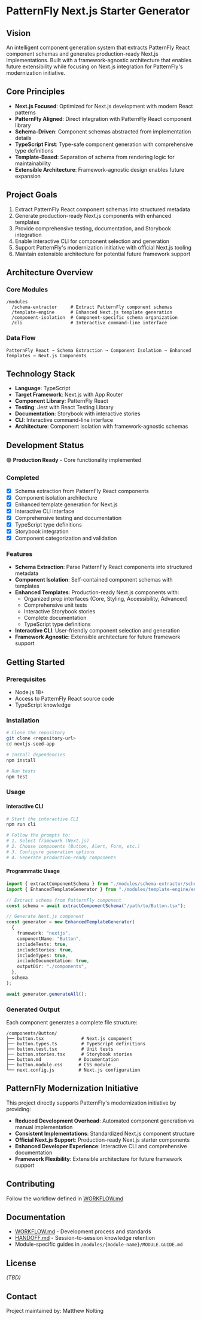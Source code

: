 # PatternFly Next.js Starter Generator

## Vision

An intelligent component generation system that extracts PatternFly React component schemas and generates production-ready Next.js implementations. Built with a framework-agnostic architecture that enables future extensibility while focusing on Next.js integration for PatternFly's modernization initiative.

## Core Principles

- **Next.js Focused**: Optimized for Next.js development with modern React patterns
- **PatternFly Aligned**: Direct integration with PatternFly React component library
- **Schema-Driven**: Component schemas abstracted from implementation details
- **TypeScript First**: Type-safe component generation with comprehensive type definitions
- **Template-Based**: Separation of schema from rendering logic for maintainability
- **Extensible Architecture**: Framework-agnostic design enables future expansion

## Project Goals

1. Extract PatternFly React component schemas into structured metadata
2. Generate production-ready Next.js components with enhanced templates
3. Provide comprehensive testing, documentation, and Storybook integration
4. Enable interactive CLI for component selection and generation
5. Support PatternFly's modernization initiative with official Next.js tooling
6. Maintain extensible architecture for potential future framework support

## Architecture Overview

### Core Modules

```
/modules
  /schema-extractor     # Extract PatternFly component schemas
  /template-engine      # Enhanced Next.js template generation
  /component-isolation  # Component-specific schema organization
  /cli                  # Interactive command-line interface
```

### Data Flow

```
PatternFly React → Schema Extraction → Component Isolation → Enhanced Templates → Next.js Components
```

## Technology Stack

- **Language**: TypeScript
- **Target Framework**: Next.js with App Router
- **Component Library**: PatternFly React
- **Testing**: Jest with React Testing Library
- **Documentation**: Storybook with interactive stories
- **CLI**: Interactive command-line interface
- **Architecture**: Component isolation with framework-agnostic schemas

## Development Status

🟢 **Production Ready** - Core functionality implemented

### Completed

- [x] Schema extraction from PatternFly React components
- [x] Component isolation architecture
- [x] Enhanced template generation for Next.js
- [x] Interactive CLI interface
- [x] Comprehensive testing and documentation
- [x] TypeScript type definitions
- [x] Storybook integration
- [x] Component categorization and validation

### Features

- **Schema Extraction**: Parse PatternFly React components into structured metadata
- **Component Isolation**: Self-contained component schemas with templates
- **Enhanced Templates**: Production-ready Next.js components with:
  - Organized prop interfaces (Core, Styling, Accessibility, Advanced)
  - Comprehensive unit tests
  - Interactive Storybook stories
  - Complete documentation
  - TypeScript type definitions
- **Interactive CLI**: User-friendly component selection and generation
- **Framework Agnostic**: Extensible architecture for future framework support

## Getting Started

### Prerequisites

- Node.js 18+
- Access to PatternFly React source code
- TypeScript knowledge

### Installation

```bash
# Clone the repository
git clone <repository-url>
cd nextjs-seed-app

# Install dependencies
npm install

# Run tests
npm test
```

### Usage

#### Interactive CLI

```bash
# Start the interactive CLI
npm run cli

# Follow the prompts to:
# 1. Select framework (Next.js)
# 2. Choose components (Button, Alert, Form, etc.)
# 3. Configure generation options
# 4. Generate production-ready components
```

#### Programmatic Usage

```typescript
import { extractComponentSchema } from "./modules/schema-extractor/schema-extractor";
import { EnhancedTemplateGenerator } from "./modules/template-engine/enhanced-template-generator";

// Extract schema from PatternFly component
const schema = await extractComponentSchema("/path/to/Button.tsx");

// Generate Next.js component
const generator = new EnhancedTemplateGenerator(
  {
    framework: "nextjs",
    componentName: "Button",
    includeTests: true,
    includeStories: true,
    includeTypes: true,
    includeDocumentation: true,
    outputDir: "./components",
  },
  schema
);

await generator.generateAll();
```

### Generated Output

Each component generates a complete file structure:

```
/components/Button/
├── button.tsx              # Next.js component
├── button.types.ts         # TypeScript definitions
├── button.test.tsx         # Unit tests
├── button.stories.tsx      # Storybook stories
├── button.md              # Documentation
├── button.module.css      # CSS module
└── next.config.js         # Next.js configuration
```

## PatternFly Modernization Initiative

This project directly supports PatternFly's modernization initiative by providing:

- **Reduced Development Overhead**: Automated component generation vs manual implementation
- **Consistent Implementations**: Standardized Next.js component structure
- **Official Next.js Support**: Production-ready Next.js starter components
- **Enhanced Developer Experience**: Interactive CLI and comprehensive documentation
- **Framework Flexibility**: Extensible architecture for future framework support

## Contributing

Follow the workflow defined in [WORKFLOW.md](./WORKFLOW.md)

## Documentation

- [WORKFLOW.md](./WORKFLOW.md) - Development process and standards
- [HANDOFF.md](./HANDOFF.md) - Session-to-session knowledge retention
- Module-specific guides in `/modules/{module-name}/MODULE.GUIDE.md`

## License

_(TBD)_

## Contact

Project maintained by: Matthew Nolting
